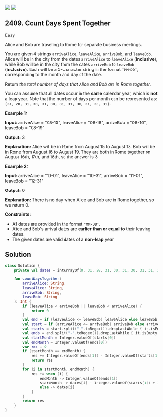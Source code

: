 [![](https://img.shields.io/github/stars/javadev/LeetCode-in-Kotlin?label=Stars&style=flat-square)](https://github.com/javadev/LeetCode-in-Kotlin)
[![](https://img.shields.io/github/forks/javadev/LeetCode-in-Kotlin?label=Fork%20me%20on%20GitHub%20&style=flat-square)](https://github.com/javadev/LeetCode-in-Kotlin/fork)

## 2409\. Count Days Spent Together

Easy

Alice and Bob are traveling to Rome for separate business meetings.

You are given 4 strings `arriveAlice`, `leaveAlice`, `arriveBob`, and `leaveBob`. Alice will be in the city from the dates `arriveAlice` to `leaveAlice` (**inclusive**), while Bob will be in the city from the dates `arriveBob` to `leaveBob` (**inclusive**). Each will be a 5-character string in the format `"MM-DD"`, corresponding to the month and day of the date.

Return _the total number of days that Alice and Bob are in Rome together._

You can assume that all dates occur in the **same** calendar year, which is **not** a leap year. Note that the number of days per month can be represented as: `[31, 28, 31, 30, 31, 30, 31, 31, 30, 31, 30, 31]`.

**Example 1:**

**Input:** arriveAlice = "08-15", leaveAlice = "08-18", arriveBob = "08-16", leaveBob = "08-19"

**Output:** 3

**Explanation:** Alice will be in Rome from August 15 to August 18. Bob will be in Rome from August 16 to August 19. They are both in Rome together on August 16th, 17th, and 18th, so the answer is 3. 

**Example 2:**

**Input:** arriveAlice = "10-01", leaveAlice = "10-31", arriveBob = "11-01", leaveBob = "12-31"

**Output:** 0

**Explanation:** There is no day when Alice and Bob are in Rome together, so we return 0. 

**Constraints:**

*   All dates are provided in the format `"MM-DD"`.
*   Alice and Bob's arrival dates are **earlier than or equal to** their leaving dates.
*   The given dates are valid dates of a **non-leap** year.

## Solution

```kotlin
class Solution {
    private val dates = intArrayOf(0, 31, 28, 31, 30, 31, 30, 31, 31, 30, 31, 30, 31)

    fun countDaysTogether(
        arriveAlice: String,
        leaveAlice: String,
        arriveBob: String,
        leaveBob: String
    ): Int {
        if (leaveAlice < arriveBob || leaveBob < arriveAlice) {
            return 0
        }
        val end = if (leaveAlice <= leaveBob) leaveAlice else leaveBob
        val start = if (arriveAlice <= arriveBob) arriveBob else arriveAlice
        val starts = start.split("-".toRegex()).dropLastWhile { it.isEmpty() }.toTypedArray()
        val ends = end.split("-".toRegex()).dropLastWhile { it.isEmpty() }.toTypedArray()
        val startMonth = Integer.valueOf(starts[0])
        val endMonth = Integer.valueOf(ends[0])
        var res = 0
        if (startMonth == endMonth) {
            res += Integer.valueOf(ends[1]) - Integer.valueOf(starts[1]) + 1
            return res
        }
        for (i in startMonth..endMonth) {
            res += when (i) {
                endMonth -> Integer.valueOf(ends[1])
                startMonth -> dates[i] - Integer.valueOf(starts[1]) + 1
                else -> dates[i]
            }
        }
        return res
    }
}
```